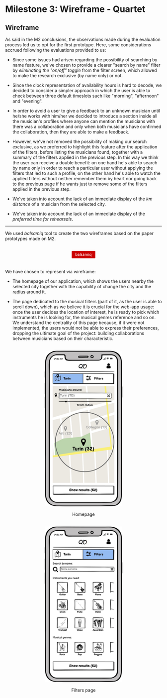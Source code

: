 # Milestone 3: Wireframe - Quartet


## Wireframe

As said in the M2 conclusions, the observations made during the evaluation process led us to opt for the first prototype. Here, some considerations accrued following the evaluations provided to us:

- Since some issues had arisen regarding the possibility of searching by name feature, we've chosen to provide a clearer "search by name" filter by *eliminating the "on/off" toggle* from the filter screen, which allowed to make the research exclusive (by name only) or not.

- Since the clock representation of availability hours is hard to decode, we decided to consider a simpler approach in which the user is able to check between three default timeslots such like "morning", "afternoon" and "evening".

- In order to avoid a user to give a feedback to an unknown musician until he/she works with him/her we decided to introduce a section inside all the musician's profiles where anyone can mention the musicians with there was a collaboration and only when both musicians have confirmed the collaboration, then they are able to make a feedback.

- However, we've not removed the possibility of making our search exclusive, as we preferred to highlight this feature after the application of the filters, before listing the musicians found, together with a summary of the filters applied in the previous step. In this way we think the user can receive a double benefit: on one hand he's able to search by name only in order to reach a particular user without applying the filters that led to such a profile, on the other hand he's able to watch the applied filters without neither remember them by heart nor going back to the previous page if he wants just to remove some of the filters applied in the previous step.

- We've taken into account the lack of an immediate display of the *km distance* of a musician from the selected city.

- We've taken into account the lack of an immediate display of the *preferred time for rehearsals*.

---

We used *balsamiq* tool to create the two wireframes based on the paper prototypes made on M2.

<div align="center">
    <br>
    <img src="./imgs/balsamiq-logo.png" width="15%"/>
    <br><br>
</div>

We have chosen to represent via wireframe:

- The homepage of our application, which shows the users nearby the selected city together with the capability of change the city and the radius around it.

- The page dedicated to the musical filters (part of it, as the user is able to scroll down), which as we believe it is crucial for the web-app usage: once the user decides the location of interest, he is ready to pick which instruments he is looking for, the musical genres reference and so on. We understand the centrality of this page because, if it were not implemented, the users would not be able to express their preferences, dropping the ultimate goal of the project: building collaborations between musicians based on their characteristic.

<div align="center">
    <br>
    <img src="./imgs/homepage-wireframe.jpg" height="500"/>
    <p>Homepage</p>
    <br>
    <img src="./imgs/filters-wireframe.jpg" height="500"/>
    <p>Filters page</p>
</div>
